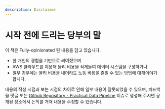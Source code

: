```yaml
---
description: Disclaimer
---
```


# 시작 전에 드리는 당부의 말

이 책은 Fully-opinionated 된 내용을 담고 있습니다. 

* 한 개인의 경험을 기반으로 씌여졌으며
* AWS 클라우드를 이용해 물리 비용을 적게들여 데이터 시스템을 구성하거나
* 일부 경우에는 물리 비용을 내더라도 노동 비용을 줄일 수 있는 방법에 대해이야기 합니다.

내용의 작성 시점과 보는 시점의 차이로 인해 일부 내용이 잘못되었을 수 있으며, 피드백을 댓글 또는 [Github Repository - Practical Data Pipeline](https://github.com/1ambda/practical-data-pipeline/issues) 이슈로 생성해 주시면  공개된 장소에서 논의를 거쳐 내용을 수정할 수 있습니다.

